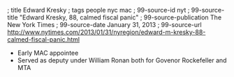 ; title Edward Kresky
; tags people nyc mac
; 99-source-id nyt
; 99-source-title "Edward Kresky, 88, calmed fiscal panic"
; 99-source-publication The New York Times
; 99-source-date January 31, 2013
; 99-source-url http://www.nytimes.com/2013/01/31/nyregion/edward-m-kresky-88-calmed-fiscal-panic.html

- Early MAC appointee
- Served as deputy under William Ronan both for Govenor Rockefeller and MTA
